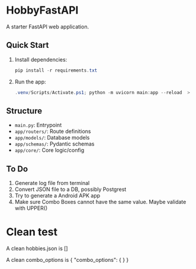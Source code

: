 # HobbyFastAPI

A starter FastAPI web application.

## Quick Start

1. Install dependencies:
   ```powershell
   pip install -r requirements.txt
   ```
2. Run the app:
   ```powershell
   .venv/Scripts/Activate.ps1; python -m uvicorn main:app --reload  > app.log 2>&1

   ```

## Structure
- `main.py`: Entrypoint
- `app/routers/`: Route definitions
- `app/models/`: Database models
- `app/schemas/`: Pydantic schemas
- `app/core/`: Core logic/config

## To Do
1. Generate log file from terminal
2. Convert JSON file to a DB, possibly Postgrest
3. Try to generate a Android APK app
4. Make sure Combo Boxes cannot have the same value. Maybe validate with UPPER()

# Clean test
A clean hobbies.json is
[]

A clean combo_options is
{
  "combo_options": {
  }
}